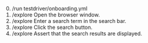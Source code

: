0. /run testdriver/onboarding.yml
1. /explore Open the browser window.
2. /explore Enter a search term in the search bar.
3. /explore Click the search button.
4. /explore Assert that the search results are displayed.